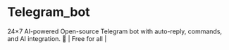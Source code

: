 # Telegram_bot
24×7 AI-powered Open-source Telegram bot with auto-reply, commands, and AI integration. 🚀 |  Free for all |
